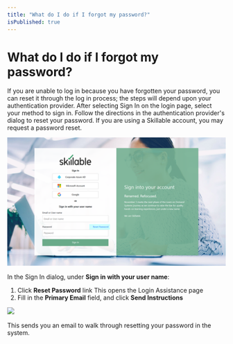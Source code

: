 ```yaml
---
title: "What do I do if I forgot my password?"
isPublished: true
---
```


# What do I do if I forgot my password?

If you are unable to log in because you have forgotten your password, you can reset it through the log in process; the steps will depend upon your authentication provider. After selecting Sign In on the login page, select your method to sign in. Follow the directions in the authentication provider's dialog to reset your password. If you are using a Skillable account, you may request a password reset.


![](/tms/images/password_reset.png)

In the Sign In dialog, under **Sign in with your user name**:
1. Click **Reset Password** link
This opens the Login Assistance page
1. Fill in the **Primary Email** field, and click **Send Instructions**

![](/tms/images/send-instructions.png)

This sends you an email to walk through resetting your password in the system.

<!--search terms-->
<div hidden>
<b>unable to login</b>
<b>unable to log in</b>
<b>login access</b>
<b>log in access</b>
<b>account access</b>
</div>